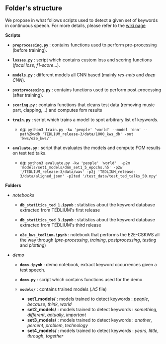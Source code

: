 ## Folder's structure
We propose in what follows scripts used to detect a given set of keywords in continuous speech. For more details, please refer to the [wiki page](https://gitlab.com/SpeechMasterStudents/kws/-/wikis/home)

**Scripts**

- __`preprocessing.py`__ : contains functions used to perform pre-processing (before training).

- __`losses.py`__ : script which contains custom loss and scoring functions (*focal loss*, *f1-score*...).

- __`models.py`__ : different models all CNN based (mainly *res-nets* and *deep CNN*).

- __`postprocessing.py`__ : contains functions used to perform post-processing (after training).

- __`scoring.py`__ : contains functions that cleans test data (removing music part, clapping, ..) and computes fom results 

- __`train.py`__ : script which trains a model to spot arbitrary list of keywords. 
    - *eg*: `python3 train.py -kw 'people' 'world' --model 'dnn' --path2kwdb 'TEDLIUM_release-3/data/1000_kws_db' -out 'kws/e2e_kws/'`
    

- __`evaluate.py`__ : script that evaluates the models and compute FOM results on test ted talks.
    - *eg*: `python3 evaluate.py -kw 'people' 'world'  -p2m  'models/set1_models/dnn_set1_5_epochs.h5' -p2w '/TEDLIUM_release-3/data/wav' -p2j 'TEDLIUM_release-3/data/aligned_json' -p2ted '/test_data/test_ted_talks_50.npy'`


 
 


**Folders**

- *notebooks*
    - __`db_statitics_ted_1.ipynb`__ : statistics about the keyword database extracted from TEDLIUM's first release

    - __`db_statitics_ted_3.ipynb`__ : statistics about the keyword database extracted from TEDLIUM's third release

    - __`e2e_kws_tedlium.ipynb`__ : notebook that performs the E2E-CSKWS all the way through (*pre-processing*, *training*, *postprocessing*, *testing* and *plotting*)
    
- *demo*
    - __`demo.ipynb`__ : demo notebook, extract keyword occurrences given a test speech.
    
    - __`demo.py`__ : script which contains functions used for the demo. 
    
    - __`models/`__ : contains trained models (*.h5* file)
        - __set1_models/__ : models trained to detect keywords : *people*, *because*, *think*, *world*
        - __set2_models/__ : models trained to detect keywords : *something*, *different*, *actually*, *important*
        - __set3_models/__ : models trained to detect keywords : *another*, *percent*, *problem*, *technology*
        - __set4_models/__ : models trained to detect keywords : *years*, *little*, *through*, *together*
    






